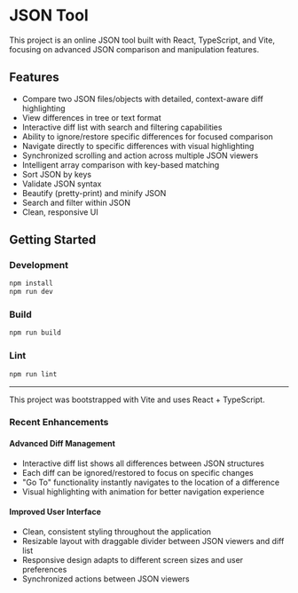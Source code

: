 # JSON Tool

This project is an online JSON tool built with React, TypeScript, and Vite, focusing on advanced JSON comparison and manipulation features.

## Features
- Compare two JSON files/objects with detailed, context-aware diff highlighting
- View differences in tree or text format
- Interactive diff list with search and filtering capabilities
- Ability to ignore/restore specific differences for focused comparison
- Navigate directly to specific differences with visual highlighting
- Synchronized scrolling and action across multiple JSON viewers
- Intelligent array comparison with key-based matching
- Sort JSON by keys
- Validate JSON syntax
- Beautify (pretty-print) and minify JSON
- Search and filter within JSON
- Clean, responsive UI

## Getting Started

### Development
```bash
npm install
npm run dev
```

### Build
```bash
npm run build
```

### Lint
```bash
npm run lint
```

---

This project was bootstrapped with Vite and uses React + TypeScript.

### Recent Enhancements

#### Advanced Diff Management
- Interactive diff list shows all differences between JSON structures
- Each diff can be ignored/restored to focus on specific changes
- "Go To" functionality instantly navigates to the location of a difference
- Visual highlighting with animation for better navigation experience

#### Improved User Interface
- Clean, consistent styling throughout the application
- Resizable layout with draggable divider between JSON viewers and diff list
- Responsive design adapts to different screen sizes and user preferences
- Synchronized actions between JSON viewers
